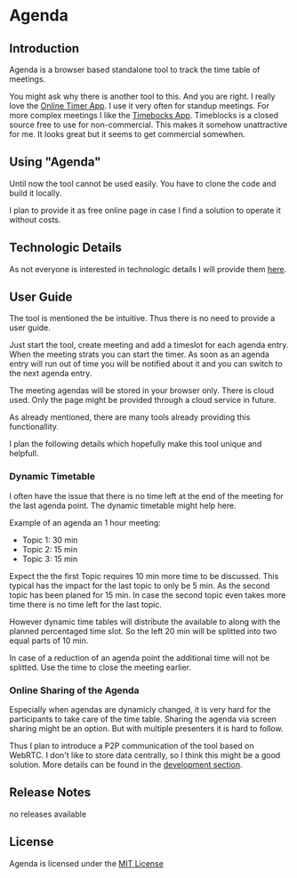 # Agenda

## Introduction

Agenda is a browser based standalone tool to track the time table of meetings.

You might ask why there is another tool to this. And you are right.
I really love the [Online Timer App](https://webuhr.de/timer/). I use it very often for standup meetings.
For more complex meetings I like the [Timebocks App](https://timeblocks.co/). Timeblocks is a closed source free to use for non-commercial. This makes it somehow unattractive for me. It looks great but it seems to get commercial somewhen.

## Using "Agenda"

Until now the tool cannot be used easily. You have to clone the code and build it locally.

I plan to provide it as free online page in case I find a solution to operate it without costs.

## Technologic Details

As not everyone is interested in technologic details I will provide them [here](DEVELOPMENT.md).

## User Guide

The tool is mentioned the be intuitive. Thus there is no need to provide a user guide.

Just start the tool, create meeting and add a timeslot for each agenda entry. When the meeting strats you can start the timer. As soon as an agenda entry will run out of time you will be notified about it and you can switch to the next agenda entry.

The meeting agendas will be stored in your browser only. There is cloud used. Only the page might be provided through a cloud service in future.

As already mentioned, there are many tools already providing this functionallity.

I plan the following details which hopefully make this tool unique and helpfull.

### Dynamic Timetable

I often have the issue that there is no time left at the end of the meeting for the last agenda point.
The dynamic timetable might help here. 

Example of an agenda an 1 hour meeting:
* Topic 1: 30 min
* Topic 2: 15 min
* Topic 3: 15 min

Expect the the first Topic requires 10 min more time to be discussed. This typical has the impact for the last topic to only be 5 min. As the second topic has been planed for 15 min. In case the second topic even takes more time there is no time left for the last topic.

However dynamic time tables will distribute the available to along with the planned percentaged time slot. So the left 20 min will be splitted into two equal parts of 10 min.

In case of a reduction of an agenda point the additional time will not be splitted. Use the time to close the meeting earlier.

### Online Sharing of the Agenda

Especially when agendas are dynamicly changed, it is very hard for the participants to take care of the time table. Sharing the agenda via screen sharing might be an option. But with multiple presenters it is hard to follow.

Thus I plan to introduce a P2P communication of the tool based on WebRTC. I don't like to store data centrally, so I think this might be a good solution.
More details can be found in the [development section](DEVELOPMENT.md). 

## Release Notes

no releases available

## License

Agenda is licensed under the [MIT License](https://tldrlegal.com/l/mit)